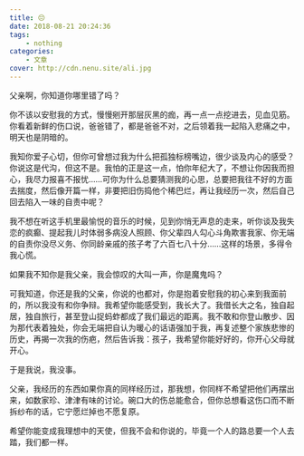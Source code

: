 ```yaml
---
title: 😔
date: 2018-08-21 20:24:36
tags: 
    - nothing
categories:
    - 文章
cover: http://cdn.nenu.site/ali.jpg
---
```


父亲啊，你知道你哪里错了吗？

你不该以安慰我的方式，慢慢剜开那层灰黑的痂，再一点一点挖进去，见血见筋。你看着新鲜的伤口说，爸爸错了，都是爸爸不对，之后领着我一起陷入悲痛之中，明天也是阴暗的。

我知你爱子心切，但你可曾想过我为什么把孤独标榜嘴边，很少谈及内心的感受？你说这是代沟，但这不是。我怕的正是这一点，怕你年纪大了，不想让你因我而担心，我尽力报喜不报忧……可你为什么总要猜测我的心思，总要把我往不好的方面去揣度，然后像开篇一样，非要把旧伤捣他个稀巴烂，再让我经历一次，然后自己回去陷入一味的自责中呢？

我不想在听这手机里最愉悦的音乐的时候，见到你悄无声息的走来，听你谈及我失恋的疯癫、提起我儿时体弱多病没人照顾、你父辈四人勾心斗角欺害我家、你无端的自责你没尽义务、你同龄亲戚的孩子考了六百七八十分……这样的场景，多得令我心慌。

如果我不知你是我父亲，我会惊叹的大叫一声，你是魔鬼吗？

可我知道，你还是我的父亲，你说的也都对，你是抱着安慰我的初心来到我面前的，所以我没有和你争辩。我希望你能感受到，我长大了。我借长大之名，独自起居，独自旅行，甚至登山捉蚂蚱都成了我们最远的距离。我不敢和你登山散步、因为那代表着独处，你会无端把自认为暖心的话语强加于我，再复述整个家族悲惨的历史，再揭一次我的伤疤，然后告诉我：孩子，我希望你能好好的，你开心父母就开心。

于是我说，我没事。

父亲，我经历的东西如果你真的同样经历过，那我想，你同样不希望把他们再摆出来，如数家珍、津津有味的讨论。碗口大的伤总能愈合，但你总想看这伤口而不断拆纱布的话，它宁愿烂掉也不愿复原。

希望你能变成我理想中的天使，但我不会和你说的，毕竟一个人的路总要一个人去踏，我们都一样。